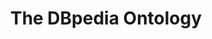 ---
schema: default
title: The DBpedia Ontology
notes: >-
  The DBpedia ontology provides the classes and properties used in the DBpedia
  data set.
organization: DataScientia Foundation
resources:
  - name: DBPedia.UAN.owl
    url: >-
      http://git.knowdive.disi.unitn.it:8080/knowledge/LiveKnowledge/SREP/DBPedia_schema/input/raw/master/DBPedia.UAN.owl
    format: owl
    description: >-
      The DBpedia ontology provides the classes and properties used in the
      DBpedia data set.
    license: 'Creative Commmons'
    status: Unannotated
    byteSize: 2.199.546
    issued: '2016-05-21'
    language: en
    modified: '8 November 2021, 04:55 (UTC+01:00)'
    OntologyEngineeringTool: Protégé
    ontologyLanguage: owl
    ontologySyntax: rdf
    example: Unknown
    ReferenceLKRepository: SREP
    referenceOntology: Unknown
    referenceDatasets: Unknown
distribution: dbpedia-owl
keyword: 'Wikipedia, Multilingual Knowledge Base'
publisher: DBpedia Organization
category:
  - Upper-Level
versionNotes: >-
  new version 4.2-SNAPSHOT from this URL:
  http://vmdbpedia.informatik.uni-leipzig.de:8088/2016-04/ontology.owl
landingPage: 'https://dbpedia.org/ontology/'
accessRigths: Public
creator: DBpedia Organization
hasVersion: Unknown
isVersionOf: Unknown
issued: '2016-05-21'
modified: '8 November 2021, 04:55 (UTC+01:00)'
language: en
provenance: "(2014-09-09) Pierre-Yves Vandenbussche: The ontology behind the famous DBpedia (semantic extraction of Wikipedia information). An example of multilingual vocabulary with 25 languages.
(2015-03-11) Pierre-Yves Vandenbussche: This vocabulary could still benefit from more metadata (issued date, publisher, etc.)
(2016-02-18) Ghislain Atemezing: Annual review - Added a new version of the vocabulary
(2016-07-18) Ghislain Atemezing: Added new version 4.1-SNAPSHOT in the annual review
(2016-09-09) Pierre-Yves Vandenbussche: Added new version 4.2-SNAPSHOT from this URL: http://vmdbpedia.informatik.uni-leipzig.de:8088/2016-04/ontology.owl official ontology URL does not contain rdfs:label anymore ...
Provenance from: LOV"
page: 'https://www.dbpedia.org/'
wasGeneratedBy: crowd-sourced community effort
versionInfo: version 4.2-SNAPSHOT
formalityLevel: Teleontology
OntologyEngineeringMethodology: information extraction
acronym: DBpedia
CompetencyQuestion: Unknown
preferredNamespacePrefix: dbo
toDoList: To completely annotate.
namespacesGenerated: Unknown
namespacesReused: Unknown
datasetLevel: Knowledge Level(L3-4)
spatialExtent: 'Unknown '
temporalExtent: Unknown
datLicense: Creative Commons
DatOwner: Unknown
DatPublicationTimeStamp: Unknown
---